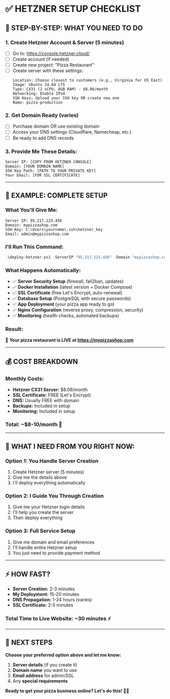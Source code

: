 # ✅ HETZNER SETUP CHECKLIST

## 🚀 STEP-BY-STEP: WHAT YOU NEED TO DO

### 1. **Create Hetzner Account & Server** (5 minutes)
- [ ] Go to: https://console.hetzner.cloud/
- [ ] Create account (if needed)
- [ ] Create new project: "Pizza Restaurant"
- [ ] Create server with these settings:
  ```
  Location: Choose closest to customers (e.g., Virginia for US East)
  Image: Ubuntu 24.04 LTS
  Type: CX31 (2 vCPU, 8GB RAM) - $8.06/month
  Networking: Enable IPv4
  SSH Keys: Upload your SSH key OR create new one
  Name: pizza-production
  ```

### 2. **Get Domain Ready** (varies)
- [ ] Purchase domain OR use existing domain
- [ ] Access your DNS settings (Cloudflare, Namecheap, etc.)
- [ ] Be ready to add DNS records

### 3. **Provide Me These Details:**
```
Server IP: [COPY FROM HETZNER CONSOLE]
Domain: [YOUR DOMAIN NAME]
SSH Key Path: [PATH TO YOUR PRIVATE KEY]
Your Email: [FOR SSL CERTIFICATE]
```

---

## 🚀 EXAMPLE: COMPLETE SETUP

### What You'll Give Me:
```
Server IP: 95.217.123.456
Domain: mypizzashop.com
SSH Key: C:\Users\yourname\.ssh\hetzner_key
Email: admin@mypizzashop.com
```

### I'll Run This Command:
```powershell
.\deploy-hetzner.ps1 -ServerIP "95.217.123.456" -Domain "mypizzashop.com" -SSHKey "C:\Users\yourname\.ssh\hetzner_key" -Email "admin@mypizzashop.com"
```

### What Happens Automatically:
- ✅ **Server Security Setup** (firewall, fail2ban, updates)
- ✅ **Docker Installation** (latest version + Docker Compose)  
- ✅ **SSL Certificate** (free Let's Encrypt, auto-renewal)
- ✅ **Database Setup** (PostgreSQL with secure passwords)
- ✅ **App Deployment** (your pizza app ready to go)
- ✅ **Nginx Configuration** (reverse proxy, compression, security)
- ✅ **Monitoring** (health checks, automated backups)

### Result:
🎉 **Your pizza restaurant is LIVE at https://mypizzashop.com**

---

## 💰 COST BREAKDOWN

### Monthly Costs:
- **Hetzner CX31 Server:** $8.06/month
- **SSL Certificate:** FREE (Let's Encrypt)
- **DNS:** Usually FREE with domain
- **Backups:** Included in setup
- **Monitoring:** Included in setup

### **Total: ~$8-10/month** 🎯

---

## 🔐 WHAT I NEED FROM YOU RIGHT NOW:

### Option 1: **You Handle Server Creation**
1. Create Hetzner server (5 minutes)
2. Give me the details above
3. I'll deploy everything automatically

### Option 2: **I Guide You Through Creation**
1. Give me your Hetzner login details
2. I'll help you create the server
3. Then deploy everything

### Option 3: **Full Service Setup**
1. Give me domain and email preferences
2. I'll handle entire Hetzner setup
3. You just need to provide payment method

---

## ⚡ HOW FAST?

- **Server Creation:** 2-3 minutes
- **My Deployment:** 15-20 minutes
- **DNS Propagation:** 1-24 hours (varies)
- **SSL Certificate:** 2-5 minutes

### **Total Time to Live Website: ~30 minutes** ⚡

---

## 🎯 NEXT STEPS

**Choose your preferred option above and let me know:**

1. **Server details** (if you create it)
2. **Domain name** you want to use
3. **Email address** for admin/SSL
4. Any **special requirements**

**Ready to get your pizza business online? Let's do this! 🍕🚀**
